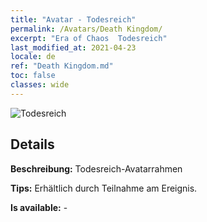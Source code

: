```yaml
---
title: "Avatar - Todesreich"
permalink: /Avatars/Death Kingdom/
excerpt: "Era of Chaos  Todesreich"
last_modified_at: 2021-04-23
locale: de
ref: "Death Kingdom.md"
toc: false
classes: wide
---
```

 ![Todesreich](/images/a/avatarFrame_86.png)

## Details

 **Beschreibung:** Todesreich-Avatarrahmen 

 **Tips:** Erhältlich durch Teilnahme am Ereignis. 

 **Is available:**  - 

